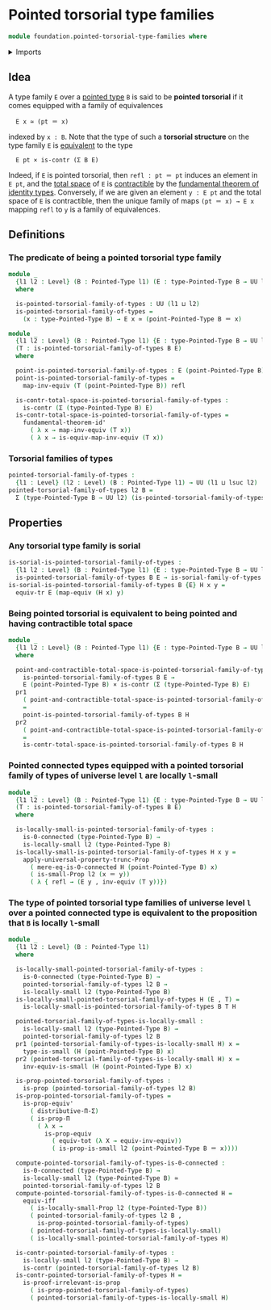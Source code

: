 # Pointed torsorial type families

```agda
module foundation.pointed-torsorial-type-families where
```

<details><summary>Imports</summary>

```agda
open import foundation.0-connected-types
open import foundation.dependent-pair-types
open import foundation.equivalences
open import foundation.fundamental-theorem-of-identity-types
open import foundation.locally-small-types
open import foundation.propositional-truncations
open import foundation.sorial-type-families
open import foundation.transport-along-identifications
open import foundation.type-theoretic-principle-of-choice
open import foundation.universe-levels

open import foundation-core.cartesian-product-types
open import foundation-core.contractible-types
open import foundation-core.functoriality-dependent-pair-types
open import foundation-core.identity-types
open import foundation-core.logical-equivalences
open import foundation-core.propositions
open import foundation-core.small-types

open import structured-types.pointed-types
```

</details>

## Idea

A type family `E` over a [pointed type](structured-types.pointed-types.md) `B`
is said to be **pointed torsorial** if it comes equipped with a family of
equivalences

```text
  E x ≃ (pt ＝ x)
```

indexed by `x : B`. Note that the type of such a **torsorial structure** on the
type family `E` is [equivalent](foundation.equivalences.md) to the type

```text
  E pt × is-contr (Σ B E)
```

Indeed, if `E` is pointed torsorial, then `refl : pt ＝ pt` induces an element
in `E pt`, and the [total space](foundation.dependent-pair-types.md) of `E` is
[contractible](foundation.contractible-types.md) by the
[fundamental theorem of identity types](foundation.fundamental-theorem-of-identity-types.md).
Conversely, if we are given an element `y : E pt` and the total space of `E` is
contractible, then the unique family of maps `(pt ＝ x) → E x` mapping `refl` to
`y` is a family of equivalences.

## Definitions

### The predicate of being a pointed torsorial type family

```agda
module _
  {l1 l2 : Level} (B : Pointed-Type l1) (E : type-Pointed-Type B → UU l2)
  where

  is-pointed-torsorial-family-of-types : UU (l1 ⊔ l2)
  is-pointed-torsorial-family-of-types =
    (x : type-Pointed-Type B) → E x ≃ (point-Pointed-Type B ＝ x)

module _
  {l1 l2 : Level} (B : Pointed-Type l1) {E : type-Pointed-Type B → UU l2}
  (T : is-pointed-torsorial-family-of-types B E)
  where

  point-is-pointed-torsorial-family-of-types : E (point-Pointed-Type B)
  point-is-pointed-torsorial-family-of-types =
    map-inv-equiv (T (point-Pointed-Type B)) refl

  is-contr-total-space-is-pointed-torsorial-family-of-types :
    is-contr (Σ (type-Pointed-Type B) E)
  is-contr-total-space-is-pointed-torsorial-family-of-types =
    fundamental-theorem-id'
      ( λ x → map-inv-equiv (T x))
      ( λ x → is-equiv-map-inv-equiv (T x))
```

### Torsorial families of types

```agda
pointed-torsorial-family-of-types :
  {l1 : Level} (l2 : Level) (B : Pointed-Type l1) → UU (l1 ⊔ lsuc l2)
pointed-torsorial-family-of-types l2 B =
  Σ (type-Pointed-Type B → UU l2) (is-pointed-torsorial-family-of-types B)
```

## Properties

### Any torsorial type family is sorial

```agda
is-sorial-is-pointed-torsorial-family-of-types :
  {l1 l2 : Level} (B : Pointed-Type l1) {E : type-Pointed-Type B → UU l2} →
  is-pointed-torsorial-family-of-types B E → is-sorial-family-of-types B E
is-sorial-is-pointed-torsorial-family-of-types B {E} H x y =
  equiv-tr E (map-equiv (H x) y)
```

### Being pointed torsorial is equivalent to being pointed and having contractible total space

```agda
module _
  {l1 l2 : Level} (B : Pointed-Type l1) {E : type-Pointed-Type B → UU l2}
  where

  point-and-contractible-total-space-is-pointed-torsorial-family-of-types :
    is-pointed-torsorial-family-of-types B E →
    E (point-Pointed-Type B) × is-contr (Σ (type-Pointed-Type B) E)
  pr1
    ( point-and-contractible-total-space-is-pointed-torsorial-family-of-types H)
    =
    point-is-pointed-torsorial-family-of-types B H
  pr2
    ( point-and-contractible-total-space-is-pointed-torsorial-family-of-types H)
    =
    is-contr-total-space-is-pointed-torsorial-family-of-types B H
```

### Pointed connected types equipped with a pointed torsorial family of types of universe level `l` are locally `l`-small

```agda
module _
  {l1 l2 : Level} (B : Pointed-Type l1) {E : type-Pointed-Type B → UU l2}
  (T : is-pointed-torsorial-family-of-types B E)
  where

  is-locally-small-is-pointed-torsorial-family-of-types :
    is-0-connected (type-Pointed-Type B) →
    is-locally-small l2 (type-Pointed-Type B)
  is-locally-small-is-pointed-torsorial-family-of-types H x y =
    apply-universal-property-trunc-Prop
      ( mere-eq-is-0-connected H (point-Pointed-Type B) x)
      ( is-small-Prop l2 (x ＝ y))
      ( λ { refl → (E y , inv-equiv (T y))})
```

### The type of pointed torsorial type families of universe level `l` over a pointed connected type is equivalent to the proposition that `B` is locally `l`-small

```agda
module _
  {l1 l2 : Level} (B : Pointed-Type l1)
  where

  is-locally-small-pointed-torsorial-family-of-types :
    is-0-connected (type-Pointed-Type B) →
    pointed-torsorial-family-of-types l2 B →
    is-locally-small l2 (type-Pointed-Type B)
  is-locally-small-pointed-torsorial-family-of-types H (E , T) =
    is-locally-small-is-pointed-torsorial-family-of-types B T H

  pointed-torsorial-family-of-types-is-locally-small :
    is-locally-small l2 (type-Pointed-Type B) →
    pointed-torsorial-family-of-types l2 B
  pr1 (pointed-torsorial-family-of-types-is-locally-small H) x =
    type-is-small (H (point-Pointed-Type B) x)
  pr2 (pointed-torsorial-family-of-types-is-locally-small H) x =
    inv-equiv-is-small (H (point-Pointed-Type B) x)

  is-prop-pointed-torsorial-family-of-types :
    is-prop (pointed-torsorial-family-of-types l2 B)
  is-prop-pointed-torsorial-family-of-types =
    is-prop-equiv'
      ( distributive-Π-Σ)
      ( is-prop-Π
        ( λ x →
          is-prop-equiv
            ( equiv-tot (λ X → equiv-inv-equiv))
            ( is-prop-is-small l2 (point-Pointed-Type B ＝ x))))

  compute-pointed-torsorial-family-of-types-is-0-connected :
    is-0-connected (type-Pointed-Type B) →
    is-locally-small l2 (type-Pointed-Type B) ≃
    pointed-torsorial-family-of-types l2 B
  compute-pointed-torsorial-family-of-types-is-0-connected H =
    equiv-iff
      ( is-locally-small-Prop l2 (type-Pointed-Type B))
      ( pointed-torsorial-family-of-types l2 B ,
        is-prop-pointed-torsorial-family-of-types)
      ( pointed-torsorial-family-of-types-is-locally-small)
      ( is-locally-small-pointed-torsorial-family-of-types H)

  is-contr-pointed-torsorial-family-of-types :
    is-locally-small l2 (type-Pointed-Type B) →
    is-contr (pointed-torsorial-family-of-types l2 B)
  is-contr-pointed-torsorial-family-of-types H =
    is-proof-irrelevant-is-prop
      ( is-prop-pointed-torsorial-family-of-types)
      ( pointed-torsorial-family-of-types-is-locally-small H)
```
